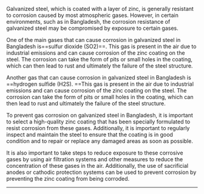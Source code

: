 Galvanized steel, which is coated with a layer of zinc, is generally resistant to corrosion caused by most atmospheric gases. However, in certain environments, such as in Bangladesh, the corrosion resistance of galvanized steel may be compromised by exposure to certain gases.

One of the main gases that can cause corrosion in galvanized steel in Bangladesh is==sulfur dioxide (SO2)==. This gas is present in the air due to industrial emissions and can cause corrosion of the zinc coating on the steel. The corrosion can take the form of pits or small holes in the coating, which can then lead to rust and ultimately the failure of the steel structure.

Another gas that can cause corrosion in galvanized steel in Bangladesh is ==hydrogen sulfide (H2S). ==This gas is present in the air due to industrial emissions and can cause corrosion of the zinc coating on the steel. The corrosion can take the form of pits or small holes in the coating, which can then lead to rust and ultimately the failure of the steel structure.

To prevent gas corrosion on galvanized steel in Bangladesh, it is important to select a high-quality zinc coating that has been specially formulated to resist corrosion from these gases. Additionally, it is important to regularly inspect and maintain the steel to ensure that the coating is in good condition and to repair or replace any damaged areas as soon as possible.

It is also important to take steps to reduce exposure to these corrosive gases by using air filtration systems and other measures to reduce the concentration of these gases in the air. Additionally, the use of sacrificial anodes or cathodic protection systems can be used to prevent corrosion by preventing the zinc coating from being corroded.

-----------------
